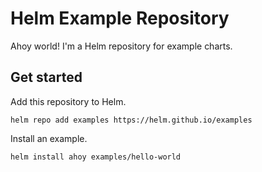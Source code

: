 # Helm Example Repository

Ahoy world!  I'm a Helm repository for example charts.

## Get started

Add this repository to Helm.

```
helm repo add examples https://helm.github.io/examples
```

Install an example.

```
helm install ahoy examples/hello-world

```
